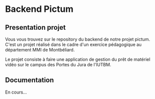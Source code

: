 <h1>Backend Pictum</h1>

<h2>Presentation projet</h2>

Vous vous trouvez sur le repository du backend de notre projet pictum. C'est un projet réalisé dans le cadre d'un exercice pédagogique au département MMI de Montbéliard.

Le projet consiste à faire une application de gestion du prêt de matériel vidéo sur le campus des Portes du Jura de l'IUTBM.


<h2>Documentation</h2>
En cours...
